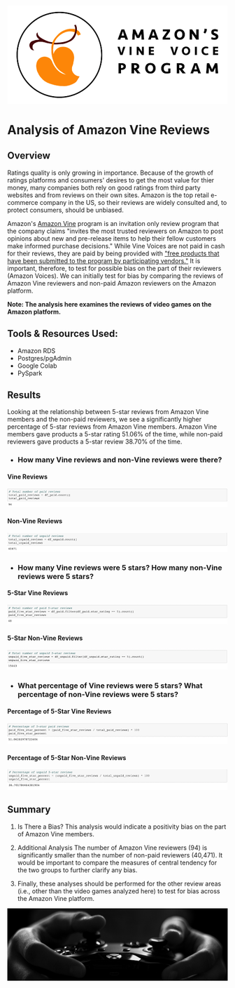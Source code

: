 <img src="https://github.com/tn64/Amazon_Vine_Analysis/blob/main/Resources/Vine-Header.png">

# Analysis of Amazon Vine Reviews

## Overview
Ratings quality is only growing in importance. Because of the growth of ratings platforms and
consumers' desires to get the most value for thier money, many companies both rely on good
ratings from third party websites and from reviews on their own sites. Amazon is the top retail e-commerce company
in the US, so their reviews are widely consulted and, to protect consumers, should be unbiased.

Amazon's <a href="https://www.amazon.com/gp/vine/help">Amazon Vine</a> program is an invitation only 
review program that the company claims "invites the most trusted reviewers on Amazon to post opinions 
about new and pre-release items to help their fellow customers make informed purchase decisions." 
While Vine Voices are not paid in cash for their reviews, they are paid by being provided with 
<a href="https://tinuiti.com/blog/amazon/amazon-vine-program/">"free products that have been submitted 
to the program by participating vendors."</a> It is important, therefore, to test for possible bias on 
the part of their reviewers (Amazon Voices). We can initially test for bias by comparing the reviews of 
Amazon Vine reviewers and non-paid Amazon reviewers on the Amazon platform.

**Note: The analysis here examines the reviews of video games on the Amazon platform.**

## Tools & Resources Used:
- Amazon RDS
- Postgres/pgAdmin
- Google Colab
- PySpark

## Results
Looking at the relationship between 5-star reviews from Amazon Vine members and the non-paid reviewers,
we see a significantly higher percentage of 5-star reviews from Amazon Vine members. Amazon Vine members
gave products a 5-star rating 51.06% of the time, while non-paid reviewers gave products
a 5-star review 38.70% of the time.

- ### How many Vine reviews and non-Vine reviews were there?
#### Vine Reviews
<img src="https://github.com/tn64/Amazon_Vine_Analysis/blob/main/Resources/total_paid_reviews.png"><br>

#### Non-Vine Reviews
<img src="https://github.com/tn64/Amazon_Vine_Analysis/blob/main/Resources/total_unpaid.png"><br>

- ### How many Vine reviews were 5 stars? How many non-Vine reviews were 5 stars?
#### 5-Star Vine Reviews
<img src="https://github.com/tn64/Amazon_Vine_Analysis/blob/main/Resources/total_paid_5-star.png"><br>

#### 5-Star Non-Vine Reviews
<img src="https://github.com/tn64/Amazon_Vine_Analysis/blob/main/Resources/totao_unpaid_5-star.png"><br>

- ### What percentage of Vine reviews were 5 stars? What percentage of non-Vine reviews were 5 stars?
#### Percentage of 5-Star Vine Reviews
<img src="https://github.com/tn64/Amazon_Vine_Analysis/blob/main/Resources/percentage_paid_5-star.png"><br>

#### Percentage of 5-Star Non-Vine Reviews
<img src="https://github.com/tn64/Amazon_Vine_Analysis/blob/main/Resources/percentage_unpaid_5-star.png"><br>

## Summary
1. Is There a Bias?
This analysis would indicate a positivity bias on the part of Amazon Vine members.

2. Additional Analysis
The number of Amazon Vine reviewers (94) is significantly smaller than the number of non-paid 
reviewers (40,471). It would be important to compare the measures of central tendency for the
two groups to further clarify any bias.

3. Finally, these analyses should be performed for the other review areas (i.e., other than 
the video games analyzed here) to test for bias across the Amazon Vine platform.


<img src="https://github.com/tn64/Amazon_Vine_Analysis/blob/main/Resources/pexels-lalesh-aldarwish-194511.png">
<!-- Photo by lalesh aldarwish from Pexels -->
